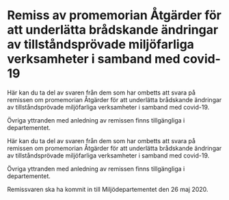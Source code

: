 # Remiss av promemorian Åtgärder för att underlätta brådskande ändringar av tillståndsprövade miljöfarliga verksamheter i samband med covid-19

Här kan du ta del av svaren från dem som har ombetts att svara på remissen om promemorian Åtgärder för att underlätta brådskande ändringar av tillståndsprövade miljöfarliga verksamheter i samband med covid-19.

Övriga yttranden med anledning av remissen finns tillgängliga i departementet.

Här kan du ta del av svaren från dem som har ombetts att svara på remissen om promemorian Åtgärder för att underlätta brådskande ändringar av tillståndsprövade miljöfarliga verksamheter i samband med covid-19.

Övriga yttranden med anledning av remissen finns tillgängliga i departementet.

Remissvaren ska ha kommit in till Miljödepartementet den 26 maj 2020.
